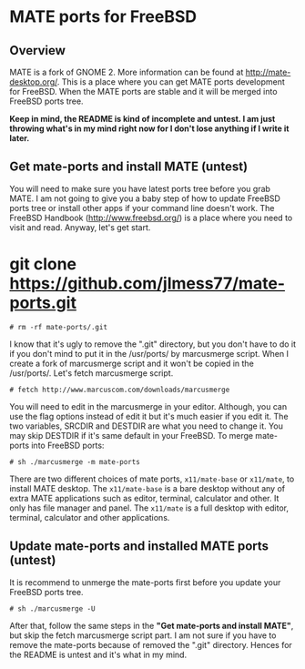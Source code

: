 MATE ports for FreeBSD
======================

Overview
--------
MATE is a fork of GNOME 2. More information can be found at http://mate-desktop.org/. This is a place where you can get MATE ports development for FreeBSD. When the MATE ports are stable and it will be merged into FreeBSD ports tree.

**Keep in mind, the README is kind of incomplete and untest. I am just throwing what's in my mind right now for I don't lose anything if I write it later.**

Get mate-ports and install MATE (untest)
-------------------------------
You will need to make sure you have latest ports tree before you grab MATE. I am not going to give you a baby step of how to update FreeBSD ports tree or install other apps if your command line doesn't work. The FreeBSD Handbook (http://www.freebsd.org/) is a place where you need to visit and read. Anyway, let's get start.

  # git clone https://github.com/jlmess77/mate-ports.git
	# rm -rf mate-ports/.git

I know that it's ugly to remove the ".git" directory, but you don't have to do it if you don't mind to put it in the /usr/ports/ by marcusmerge script. When I create a fork of marcusmerge script and it won't be copied in the /usr/ports/. Let's fetch marcusmerge script.

	# fetch http://www.marcuscom.com/downloads/marcusmerge

You will need to edit in the marcusmerge in your editor. Although, you can use the flag options instead of edit it but it's much easier if you edit it. The two variables, SRCDIR and DESTDIR are what you need to change it. You may skip DESTDIR if it's same default in your FreeBSD. To merge mate-ports into FreeBSD ports:

	# sh ./marcusmerge -m mate-ports

There are two different choices of mate ports, `x11/mate-base` or `x11/mate`, to install MATE desktop. The `x11/mate-base` is a bare desktop without any of extra MATE applications such as editor, terminal, calculator and other. It only has file manager and panel. The `x11/mate` is a full desktop with editor, terminal, calculator and other applications.

Update mate-ports and installed MATE ports (untest)
------------------------------------------
It is recommend to unmerge the mate-ports first before you update your FreeBSD ports tree.

	# sh ./marcusmerge -U

After that, follow the same steps in the **"Get mate-ports and install MATE"**, but skip the fetch marcusmerge script part. I am not sure if you have to remove the mate-ports because of removed the ".git" directory. Hences for the README is untest and it's what in my mind.
